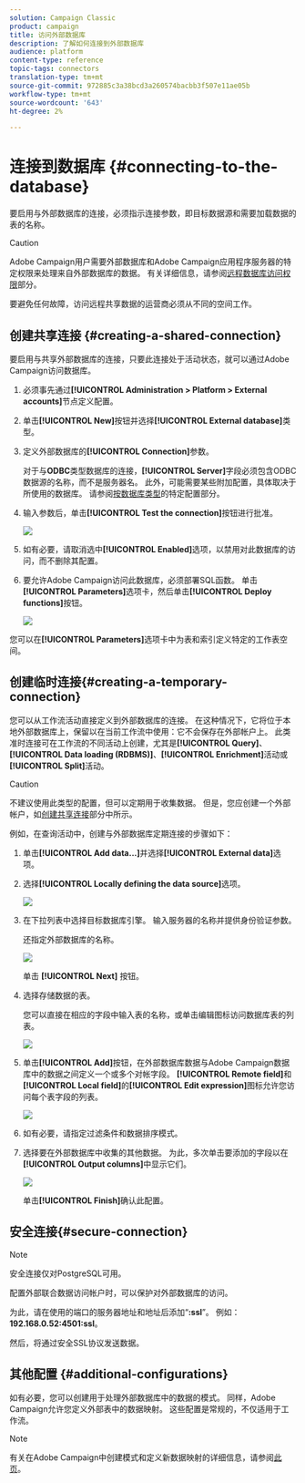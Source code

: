 ```yaml
---
solution: Campaign Classic
product: campaign
title: 访问外部数据库
description: 了解如何连接到外部数据库
audience: platform
content-type: reference
topic-tags: connectors
translation-type: tm+mt
source-git-commit: 972885c3a38bcd3a260574bacbb3f507e11ae05b
workflow-type: tm+mt
source-wordcount: '643'
ht-degree: 2%

---
```



# 连接到数据库 {#connecting-to-the-database}

要启用与外部数据库的连接，必须指示连接参数，即目标数据源和需要加载数据的表的名称。

>[!CAUTION]
>
>Adobe Campaign用户需要外部数据库和Adobe Campaign应用程序服务器的特定权限来处理来自外部数据库的数据。 有关详细信息，请参阅[远程数据库访问权限](../../installation/using/remote-database-access-rights.md)部分。
>
>要避免任何故障，访问远程共享数据的运营商必须从不同的空间工作。

## 创建共享连接 {#creating-a-shared-connection}

要启用与共享外部数据库的连接，只要此连接处于活动状态，就可以通过Adobe Campaign访问数据库。

1. 必须事先通过&#x200B;**[!UICONTROL Administration > Platform > External accounts]**&#x200B;节点定义配置。
1. 单击&#x200B;**[!UICONTROL New]**&#x200B;按钮并选择&#x200B;**[!UICONTROL External database]**&#x200B;类型。
1. 定义外部数据库的&#x200B;**[!UICONTROL Connection]**&#x200B;参数。

   对于与&#x200B;**ODBC**&#x200B;类型数据库的连接，**[!UICONTROL Server]**&#x200B;字段必须包含ODBC数据源的名称，而不是服务器名。 此外，可能需要某些附加配置，具体取决于所使用的数据库。 请参阅[按数据库类型](../../installation/using/configure-fda.md)的特定配置部分。

1. 输入参数后，单击&#x200B;**[!UICONTROL Test the connection]**&#x200B;按钮进行批准。

   ![](assets/wf-external-account-create.png)

1. 如有必要，请取消选中&#x200B;**[!UICONTROL Enabled]**&#x200B;选项，以禁用对此数据库的访问，而不删除其配置。
1. 要允许Adobe Campaign访问此数据库，必须部署SQL函数。 单击&#x200B;**[!UICONTROL Parameters]**&#x200B;选项卡，然后单击&#x200B;**[!UICONTROL Deploy functions]**&#x200B;按钮。

   ![](assets/wf-external-account-functions.png)

您可以在&#x200B;**[!UICONTROL Parameters]**&#x200B;选项卡中为表和索引定义特定的工作表空间。

## 创建临时连接{#creating-a-temporary-connection}

您可以从工作流活动直接定义到外部数据库的连接。 在这种情况下，它将位于本地外部数据库上，保留以在当前工作流中使用：它不会保存在外部帐户上。 此类准时连接可在工作流的不同活动上创建，尤其是&#x200B;**[!UICONTROL Query]**、**[!UICONTROL Data loading (RDBMS)]**、**[!UICONTROL Enrichment]**&#x200B;活动或&#x200B;**[!UICONTROL Split]**&#x200B;活动。

>[!CAUTION]
>
>不建议使用此类型的配置，但可以定期用于收集数据。 但是，您应创建一个外部帐户，如[创建共享连接](#creating-a-shared-connection)部分中所示。

例如，在查询活动中，创建与外部数据库定期连接的步骤如下：

1. 单击&#x200B;**[!UICONTROL Add data...]**&#x200B;并选择&#x200B;**[!UICONTROL External data]**&#x200B;选项。
1. 选择&#x200B;**[!UICONTROL Locally defining the data source]**&#x200B;选项。

   ![](assets/wf_add_data_local_external_data.png)

1. 在下拉列表中选择目标数据库引擎。 输入服务器的名称并提供身份验证参数。

   还指定外部数据库的名称。

   ![](assets/wf_add_data_local_external_data_param.png)

   单击 **[!UICONTROL Next]** 按钮。

1. 选择存储数据的表。

   您可以直接在相应的字段中输入表的名称，或单击编辑图标访问数据库表的列表。

   ![](assets/wf_add_data_local_external_data_select_table.png)

1. 单击&#x200B;**[!UICONTROL Add]**&#x200B;按钮，在外部数据库数据与Adobe Campaign数据库中的数据之间定义一个或多个对帐字段。 **[!UICONTROL Remote field]**&#x200B;和&#x200B;**[!UICONTROL Local field]**&#x200B;的&#x200B;**[!UICONTROL Edit expression]**&#x200B;图标允许您访问每个表字段的列表。

   ![](assets/wf_add_data_local_external_data_join.png)

1. 如有必要，请指定过滤条件和数据排序模式。
1. 选择要在外部数据库中收集的其他数据。 为此，多次单击要添加的字段以在&#x200B;**[!UICONTROL Output columns]**&#x200B;中显示它们。

   ![](assets/wf_add_data_local_external_data_select.png)

   单击&#x200B;**[!UICONTROL Finish]**&#x200B;确认此配置。

## 安全连接{#secure-connection}

>[!NOTE]
>
>安全连接仅对PostgreSQL可用。

配置外部联合数据访问帐户时，可以保护对外部数据库的访问。

为此，请在使用的端口的服务器地址和地址后添加“**:ssl**”。 例如：**192.168.0.52:4501:ssl**。

然后，将通过安全SSL协议发送数据。

## 其他配置 {#additional-configurations}

如有必要，您可以创建用于处理外部数据库中的数据的模式。 同样，Adobe Campaign允许您定义外部表中的数据映射。 这些配置是常规的，不仅适用于工作流。

>[!NOTE]
>
>有关在Adobe Campaign中创建模式和定义新数据映射的详细信息，请参阅[此页](../../configuration/using/about-schema-edition.md)。